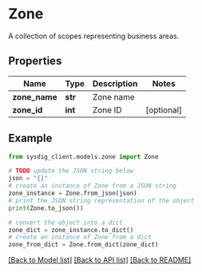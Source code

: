 # Zone

A collection of scopes representing business areas.

## Properties

Name | Type | Description | Notes
------------ | ------------- | ------------- | -------------
**zone_name** | **str** | Zone name | 
**zone_id** | **int** | Zone ID | [optional] 

## Example

```python
from sysdig_client.models.zone import Zone

# TODO update the JSON string below
json = "{}"
# create an instance of Zone from a JSON string
zone_instance = Zone.from_json(json)
# print the JSON string representation of the object
print(Zone.to_json())

# convert the object into a dict
zone_dict = zone_instance.to_dict()
# create an instance of Zone from a dict
zone_from_dict = Zone.from_dict(zone_dict)
```
[[Back to Model list]](../README.md#documentation-for-models) [[Back to API list]](../README.md#documentation-for-api-endpoints) [[Back to README]](../README.md)


